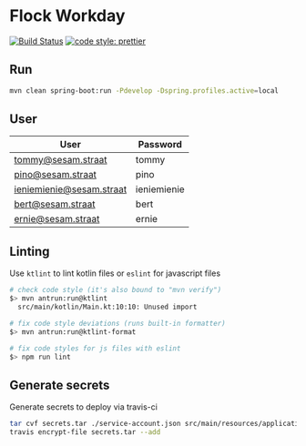 # Flock Workday

[![Build Status](https://travis-ci.org/flock-community/flock-eco-holidays.svg?branch=master)](https://travis-ci.org/flock-community/flock-eco-holidays)
[![code style: prettier](https://img.shields.io/badge/code_style-prettier-ff69b4.svg?style=flat-square)](https://github.com/prettier/prettier)

## Run

```bash
mvn clean spring-boot:run -Pdevelop -Dspring.profiles.active=local
```

## User

| User                     | Password    |
| ------------------------ | ----------- |
| tommy@sesam.straat       | tommy       |
| pino@sesam.straat        | pino        |
| ieniemienie@sesam.straat | ieniemienie |
| bert@sesam.straat        | bert        |
| ernie@sesam.straat       | ernie       |

## Linting

Use `ktlint` to lint kotlin files or `eslint` for javascript files

```bash
# check code style (it's also bound to "mvn verify")
$> mvn antrun:run@ktlint
  src/main/kotlin/Main.kt:10:10: Unused import

# fix code style deviations (runs built-in formatter)
$> mvn antrun:run@ktlint-format

# fix code styles for js files with eslint
$> npm run lint
```

## Generate secrets

Generate secrets to deploy via travis-ci

```bash
tar cvf secrets.tar ./service-account.json src/main/resources/application-cloud.properties
travis encrypt-file secrets.tar --add
```

